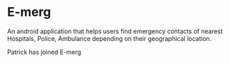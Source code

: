 E-merg
======

An android application that helps users find emergency contacts of nearest Hospitals, Police, Ambulance depending on their geographical location.

Patrick has joined E-merg
